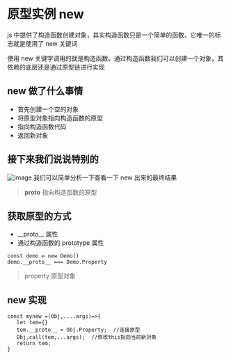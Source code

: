 # 原型实例 new

js 中提供了构造函数创建对象，其实构造函数只是一个简单的函数，它唯一的标志就是使用了 new 关键词

使用 new 关键字调用的就是构造函数。通过构造函数我们可以创建一个对象，其依赖的底层还是通过原型链进行实现

## new 做了什么事情

- 首先创建一个空的对象
- 将原型对象指向构造函数的原型
- 指向构造函数代码
- 返回新对象

## 接下来我们说说特别的

![image](https://user-images.githubusercontent.com/84896877/171343623-41693045-464e-4919-a07d-fbb9835d5172.png)
我们可以简单分析一下查看一下 new 出来的最终结果

> **proto** 指向构造函数的原型

## 获取原型的方式

- \_\_proto\_\_ 属性
- 通过构造函数的 prototype 属性

```
const demo = new Demo()
demo.__proto__ === Demo.Property
```

> property 原型对象

## new 实现

```
const mynew =(Obj,....args)=>{
   let tem={}
   tem.__proto__ = Obj.Property;  //连接原型
   Obj.call(tem,...args);  //修改this指向当前新对象
   return tem;
}
```
